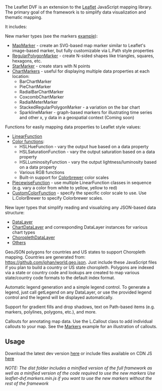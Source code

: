 The Leaflet DVF is an extension to the [Leaflet](http://www.leafletjs.com) JavaScript mapping library.
The primary goal of the framework is to simplify data visualization and thematic mapping.

It includes:

New marker types (see the markers [example](http://humangeo.github.com/leaflet-dvf/examples/html/markers.html)):

* [MapMarker](https://github.com/humangeo/leaflet-dvf/wiki/6.-Markers#lmapmarker) - create an SVG-based map marker similar to Leaflet's image-based marker, but fully customizable via L.Path style properties
* [RegularPolygonMarker](https://github.com/humangeo/leaflet-dvf/wiki/6.-Markers#lregularpolygonmarker) - create N-sided shapes like triangles, squares, hexagons, etc.
* [StarMarker](https://github.com/humangeo/leaflet-dvf/wiki/6.-Markers#lstarmarker) - create stars with N points
* [ChartMarkers](https://github.com/humangeo/leaflet-dvf/wiki/6.-Markers#chartmarkers) - useful for displaying multiple data properties at each location:
	* BarChartMarker
	* PieChartMarker
	* RadialBarChartMarker
	* CoxcombChartMarker
	* RadialMeterMarker
	* StackedRegularPolygonMarker - a variation on the bar chart
	* SparklineMarker - graph-based markers for illustrating time series and other x, y data in a geospatial context (Coming soon)

Functions for easily mapping data properties to Leaflet style values:

* [LinearFunction](https://github.com/humangeo/leaflet-dvf/wiki/5.-Utility-Functions#llinearfunction)
* [Color functions](https://github.com/humangeo/leaflet-dvf/wiki/5.-Utility-Functions#color-functions):
	* HSLHueFunction - vary the output hue based on a data property
	* HSLSaturationFunction - vary the output saturation based on a data property
	* HSLLuminosityFunction - vary the output lightness/luminosity based on a data property
	* Various RGB functions
	* Built-in support for [Colorbrewer](http://colorbrewer2.org) color scales
* [PiecewiseFunction](https://github.com/humangeo/leaflet-dvf/wiki/5.-Utility-Functions#lpiecewisefunction) - use multiple LinearFunction classes in sequence (e.g. vary a color from white to yellow, yellow to red)
* [CustomColorFunction](https://github.com/humangeo/leaflet-dvf/wiki/5.-Utility-Functions#lcustomcolorfunction) - specify the specific color scale to use.  Use L.ColorBrewer to specify Colorbrewer scales.

New layer types that simplify reading and visualizing any JSON-based data structure:

* [DataLayer](https://github.com/humangeo/leaflet-dvf/wiki/8.-Datalayers#ldatalayer)
* [ChartDataLayer](https://github.com/humangeo/leaflet-dvf/wiki/8.-Datalayers#chartdatalayers) and corresponding DataLayer instances for various chart types
* [ChoroplethDataLayer](https://github.com/humangeo/leaflet-dvf/wiki/8.-Datalayers#lchoroplethdatalayer)
* [Others](https://github.com/humangeo/leaflet-dvf/wiki/8.-Datalayers#lmarkerdatalayer)

GeoJSON polygons for countries and US states to support Choropleth mapping.  Countries are generated from:  https://github.com/johan/world.geo.json.
Just include these JavaScript files if you plan to build a country or US state choropleth.
Polygons are indexed via a state or country code and lookups are created to map various state/country code formats to the default index format.

Automatic legend generation and a simple legend control.
To generate a legend, just call getLegend on any DataLayer, or use the provided legend control and the legend will be displayed automatically.

Support for gradient fills and drop shadows, text on Path-based items (e.g. markers, polylines, polygons, etc.), and more.

Callouts for annotating map data.  Use the L.Callout class to add individual callouts to your map.  See the [Markers](http://humangeo.github.com/leaflet-dvf/examples/html/markers.html) example for an illustration of callouts.

## Usage

Download the latest dev version [here](https://github.com/humangeo/leaflet-dvf/archive/master.zip) or include files available on CDN JS [here](https://cdnjs.com/libraries/leaflet-dvf)

*NOTE:  The dist folder includes a minified version of the full framework as well as a minified version of the code required to use the new markers*
*Use leaflet-dvf.markers.min.js if you want to use the new markers without the rest of the framework*